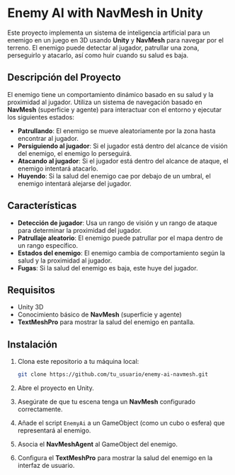 # Enemy AI with NavMesh in Unity

Este proyecto implementa un sistema de inteligencia artificial para un enemigo en un juego en 3D usando **Unity** y **NavMesh** para navegar por el terreno. El enemigo puede detectar al jugador, patrullar una zona, perseguirlo y atacarlo, así como huir cuando su salud es baja.

## Descripción del Proyecto

El enemigo tiene un comportamiento dinámico basado en su salud y la proximidad al jugador. Utiliza un sistema de navegación basado en **NavMesh** (superficie y agente) para interactuar con el entorno y ejecutar los siguientes estados:

- **Patrullando**: El enemigo se mueve aleatoriamente por la zona hasta encontrar al jugador.
- **Persiguiendo al jugador**: Si el jugador está dentro del alcance de visión del enemigo, el enemigo lo perseguirá.
- **Atacando al jugador**: Si el jugador está dentro del alcance de ataque, el enemigo intentará atacarlo.
- **Huyendo**: Si la salud del enemigo cae por debajo de un umbral, el enemigo intentará alejarse del jugador.

## Características

- **Detección de jugador**: Usa un rango de visión y un rango de ataque para determinar la proximidad del jugador.
- **Patrullaje aleatorio**: El enemigo puede patrullar por el mapa dentro de un rango específico.
- **Estados del enemigo**: El enemigo cambia de comportamiento según la salud y la proximidad al jugador.
- **Fugas**: Si la salud del enemigo es baja, este huye del jugador.

## Requisitos

- Unity 3D
- Conocimiento básico de **NavMesh** (superficie y agente)
- **TextMeshPro** para mostrar la salud del enemigo en pantalla.

## Instalación

1. Clona este repositorio a tu máquina local:

    ```bash
    git clone https://github.com/tu_usuario/enemy-ai-navmesh.git
    ```

2. Abre el proyecto en Unity.
3. Asegúrate de que tu escena tenga un **NavMesh** configurado correctamente.
4. Añade el script `EnemyAi` a un GameObject (como un cubo o esfera) que representará al enemigo.
5. Asocia el **NavMeshAgent** al GameObject del enemigo.
6. Configura el **TextMeshPro** para mostrar la salud del enemigo en la interfaz de usuario.



